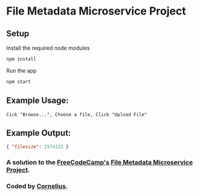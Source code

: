 # File Metadata Microservice Project

## Setup

Install the required node modules

```bash
npm install
```

Run the app

```bash
npm start
```

## Example Usage:

```
Cick "Browse...", Choose a file, Click "Upload File"
```

## Example Output:

```json
{ "filesize": 2574125 }
```

### A solution to the [FreeCodeCamp's](https://www.freecodecamp.com) [File Metadata Microservice Project](https://www.freecodecamp.com/challenges/file-metadata-microservice).

### Coded by [Cornelius](https://www.freecodecamp.com/corneal64).
